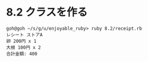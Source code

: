 # 8.2 クラスを作る

```
goh@goh ~/s/g/u/enjoyable_ruby> ruby 8.2/receipt.rb
レシート ストアA
卵 200円 x 1
大根 100円 x 2
合計金額: 400
```

